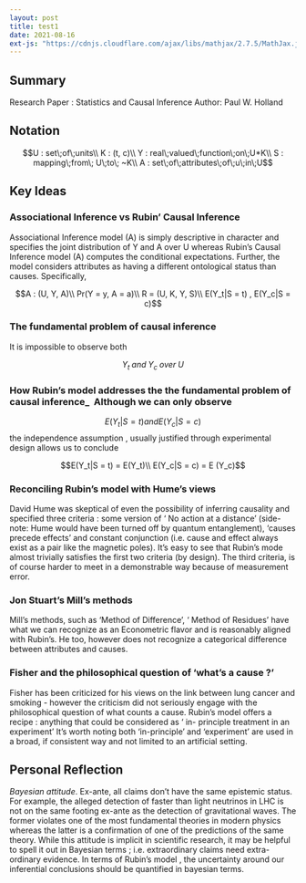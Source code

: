 ```yaml
---
layout: post
title: test1
date: 2021-08-16
ext-js: "https://cdnjs.cloudflare.com/ajax/libs/mathjax/2.7.5/MathJax.js?config=TeX-MML-AM_CHTML"
---
```


## Summary

   Research Paper : Statistics and Causal Inference
  Author: Paul W. Holland

## Notation


$$U : set\;of\;units\\
K : (t, c)\\
Y : real\;valued\;function\;on\;U*K\\
S : mapping\;from\; U\;to\; ~K\\
A : set\;of\;attributes\;of\;u\;in\;U$$


## Key Ideas

### Associational Inference vs Rubin’ Causal Inference
Associational Inference model (A)  is simply descriptive in character and specifies the joint distribution of  Y and A over U whereas Rubin’s Causal Inference model (A) computes the conditional expectations. Further, the model considers attributes as having a different ontological status than causes.
Specifically, 



$$A : (U, Y, A)\\
Pr(Y = y, A = a)\\
R = (U, K, Y, S)\\
E(Y_t|S = t) , E(Y_c|S = c)$$



### The fundamental problem of causal inference 
It is impossible to observe both  

$$Y_t\;and\;Y_c\;over\;U$$

### How Rubin’s model addresses the the fundamental problem of causal inference_  Although we can only observe
$$E(Y_t|S = t) and E(Y_c|S = c)$$
the independence assumption , usually justified through experimental design allows us to conclude 

$$E(Y_t|S = t) = E(Y_t)\\
E(Y_c|S = c) = E (Y_c)$$

### Reconciling Rubin’s model with Hume’s views
David Hume was skeptical of even the possibility of inferring causality and specified three criteria : some version of ‘ No action at a distance’ (side-note: Hume would have been turned off by  quantum entanglement),  ‘causes precede effects’ and constant conjunction (i.e. cause and effect always exist as a pair like the magnetic poles). It’s easy to see that Rubin’s mode almost trivially satisfies the first two criteria (by  design). The third criteria, is of course harder to meet in a demonstrable way because of measurement error. 
### Jon Stuart’s Mill’s methods
   Mill’s methods, such as ‘Method of Difference’, ‘ Method of Residues’  have what we can recognize as an Econometric flavor and is reasonably aligned with Rubin’s. He too, however does not recognize a categorical difference between attributes and causes.
### Fisher and the philosophical question of ‘what’s a cause ?’
Fisher has been criticized for his views on the link between lung cancer and smoking - however the criticism did not seriously engage with the philosophical question of what counts a cause. Rubin’s model offers a recipe :  anything that could be considered as ‘ in- principle treatment in an experiment’
It’s worth noting both ‘in-principle’  and ‘experiment’ are used in a broad, if consistent way and not limited to an artificial setting.

## Personal Reflection
_Bayesian attitude_.  Ex-ante, all claims don’t have the same epistemic status. For example, the alleged detection of faster than light neutrinos in LHC is not on the same footing ex-ante  as the detection of gravitational waves. The former violates one of the most fundamental theories in modern physics whereas the latter is a confirmation of one of the predictions of the same theory. While this attitude is implicit in scientific research, it may be helpful to spell it out in Bayesian terms ; i.e. extraordinary claims need extra-ordinary evidence. In terms of Rubin’s model , the uncertainty around our inferential conclusions should be  quantified in bayesian  terms.


